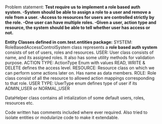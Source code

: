 Problem statement:
**Test require us to implement a role based auth system. 
-System should be able to assign a role to a user and remove a role from a user.
-Access to resources for users are controlled strictly by the role. 
-One user can have multiple roles. 
-Given a user, action type and resource, the system should be able to tell whether user has access or not.**


**Entity Classes defined in com.test.entities package:**
SYSTEM: RoleBasedAccessControlSystem class represents a **role based auth system** consists of set of users, roles and resources.
USER: User class consists of name, and its assigned roles. It also has some utility methods for validation purpose.
ACTION TYPE: ActionType Enum with values READ, WRITE & DELETE defines the access level.
RESOURCE: Resource class on which we can perform some actions later on. Has name as data members.
ROLE: Role class consist of all the resource to allowed action mappings corresponding to that role.
USER TYPE: UserType enum defines type of user if its ADMIN_USER or NORMAL_USER

DataHelper class contains all intialization of some default users, roles, resources etc.

Code written has comments included where ever required. Also tried to isolate entities or modularize code to make it 
extendable.